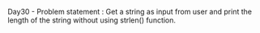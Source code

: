 Day30 - Problem statement : Get a string as input from user and print the length of the string without using strlen() function.
